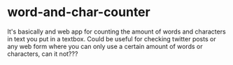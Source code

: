 # word-and-char-counter
It's basically and web app for counting the amount of words and characters in text you put in a textbox. Could be useful for checking twitter posts or any web form where you can only use a certain amount of words or characters, can it not???
